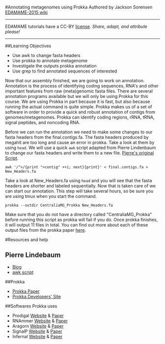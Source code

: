 #Annotating metagenomes using Prokka
Authored by Jackson Sorensen   
[EDAMAME-2015 wiki](https://github.com/edamame-course/2015-tutorials/wiki)

***
EDAMAME tutorials have a CC-BY [license](https://github.com/edamame-course/2015-tutorials/blob/master/LICENSE.md). _Share, adapt, and attribute please!_
***

##Learning Objectives
* Use awk to change fasta headers
* Use prokka to annotate metagenome
* Investigate the outputs prokka annotation
* Use grep to find annotated sequences of interested


Now that our assembly finished, we are going to work on annotation. Annotation is the process of identifying coding sequences, RNA's and other important features from raw (meta)genomic fasta files. There are several annotation programs available but we will only be using Prokka for this course. We are using Prokka in part because it is fast, but also because running the actual command is quite simple. Prokka makes us of a set of software in order to provide a quick and robust annotation of contigs from genomes/metagenomes. Prokka can identify coding regions, rRNA, tRNA, signal peptides, and noncoding RNA.  

Before we can run the annotation we need to make some changes to our fasta headers from the final.contigs.fa. The fasta headers produced by megahit are too long and cause an error in prokka. Take a look at them by using `head`. We will use a quick `awk` script adapted from Pierre Lindenbaum to change our fasta headers and write them to a new file. [Pierre's original Script](https://www.biostars.org/p/53212/).

```
awk '/^>/{print ">contig" ++i; next}{print}' < final.contigs.fa > New_Headers.fa
```
Take a look at New_Headers.fa using `head` and you will see that the fasta headers are shorter and labeled sequentially. Now that is taken care of we can start our annotation. This step will take several hours, so be sure you are using tmux when you start the command. 

```
prokka --outdir CentraliaMG_Prokka New_Headers.fa
```

Make sure that you do not have a directory called "CentraliaMG_Prokka" before running this script as prokka will fail if you do. Once prokka finishes, it will output 11 files in total. You can find out more about each of these output files from the prokka paper [here](http://bioinformatics.oxfordjournals.org/content/30/14/2068.long). 

#Resources and help
## Pierre Lindebaum
- [Blog](http://plindenbaum.blogspot.com/)
- [awk script](https://www.biostars.org/p/53212/)

##Prokka
- [Prokka Paper](http://bioinformatics.oxfordjournals.org/content/30/14/2068.long)
- [Prokka Developers' Site](http://www.vicbioinformatics.com/software.prokka.shtml)

##Softwares Prokka uses
- Prodigal [Website](http://prodigal.ornl.gov/) & [Paper](http://www.biomedcentral.com/1471-2105/11/119)
- RNAmmer [Website](http://www.cbs.dtu.dk/services/RNAmmer/) & [Paper](http://nar.oxfordjournals.org/content/35/9/3100)
- Aragorn [Website](http://mbioserv2.mbioekol.lu.se/ARAGORN/) & [Paper](http://nar.oxfordjournals.org/content/32/1/11.long)
- SignalP [Website](http://www.cbs.dtu.dk/services/SignalP/) & [Paper](http://www.nature.com/nmeth/journal/v8/n10/full/nmeth.1701.html)
- Infernal [Website](http://infernal.janelia.org/) & [Paper](http://bioinformatics.oxfordjournals.org/content/29/22/2933)
